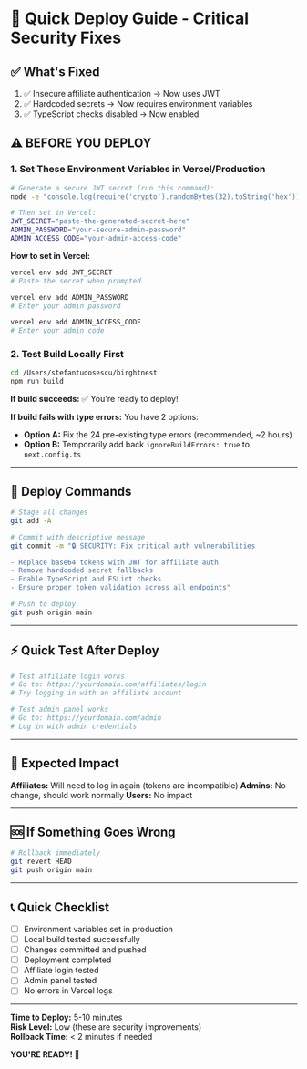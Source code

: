 # 🚀 Quick Deploy Guide - Critical Security Fixes

## ✅ What's Fixed
1. ✅ Insecure affiliate authentication → Now uses JWT
2. ✅ Hardcoded secrets → Now requires environment variables
3. ✅ TypeScript checks disabled → Now enabled

## ⚠️ BEFORE YOU DEPLOY

### 1. Set These Environment Variables in Vercel/Production

```bash
# Generate a secure JWT secret (run this command):
node -e "console.log(require('crypto').randomBytes(32).toString('hex'))"

# Then set in Vercel:
JWT_SECRET="paste-the-generated-secret-here"
ADMIN_PASSWORD="your-secure-admin-password"
ADMIN_ACCESS_CODE="your-admin-access-code"
```

**How to set in Vercel:**
```bash
vercel env add JWT_SECRET
# Paste the secret when prompted

vercel env add ADMIN_PASSWORD
# Enter your admin password

vercel env add ADMIN_ACCESS_CODE
# Enter your admin code
```

### 2. Test Build Locally First

```bash
cd /Users/stefantudosescu/birghtnest
npm run build
```

**If build succeeds:** ✅ You're ready to deploy!

**If build fails with type errors:** You have 2 options:
- **Option A:** Fix the 24 pre-existing type errors (recommended, ~2 hours)
- **Option B:** Temporarily add back `ignoreBuildErrors: true` to `next.config.ts`

---

## 🚀 Deploy Commands

```bash
# Stage all changes
git add -A

# Commit with descriptive message
git commit -m "🔒 SECURITY: Fix critical auth vulnerabilities

- Replace base64 tokens with JWT for affiliate auth
- Remove hardcoded secret fallbacks  
- Enable TypeScript and ESLint checks
- Ensure proper token validation across all endpoints"

# Push to deploy
git push origin main
```

---

## ⚡ Quick Test After Deploy

```bash
# Test affiliate login works
# Go to: https://yourdomain.com/affiliates/login
# Try logging in with an affiliate account

# Test admin panel works
# Go to: https://yourdomain.com/admin
# Log in with admin credentials
```

---

## 🔔 Expected Impact

**Affiliates:** Will need to log in again (tokens are incompatible)
**Admins:** No change, should work normally
**Users:** No impact

---

## 🆘 If Something Goes Wrong

```bash
# Rollback immediately
git revert HEAD
git push origin main
```

---

## 📞 Quick Checklist

- [ ] Environment variables set in production
- [ ] Local build tested successfully
- [ ] Changes committed and pushed
- [ ] Deployment completed
- [ ] Affiliate login tested
- [ ] Admin panel tested
- [ ] No errors in Vercel logs

---

**Time to Deploy:** 5-10 minutes  
**Risk Level:** Low (these are security improvements)  
**Rollback Time:** < 2 minutes if needed

**YOU'RE READY! 🚀**

